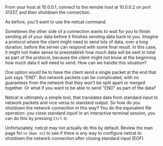 From your host at 10.0.0.1, connect to the remote host at 10.0.0.2 on port 31337, and then shutdown the connection.

As before, you'll want to use the netcat command.

Sometimes the other side of a connection wants to wait for you to finish sending all of your data before it finishes sending data back to you.
Imagine a protocol where the client might need to send lots of data, over a long duration, before the server can respond with some final result.
In this case, it might not make sense to preestablish how much data will be sent in total as part of the protocol, because the client might not know at the beginning how much data it will need to send.
How can we handle this situation?

One option would be to have the client send a single packet at the end that just says "END".
But network packets can be complicated, with no guarantees from the network that they won't be split apart or merged together.
Or what if you want to be able to send "END" as part of the data?

Netcat is ultimately a simple tool, that translates data from standard input to network packets and vice versa to standard output.
So how do you shutdown the network connection in this way?
You do the equivalent file operation: you close standard input!
In an interactive terminal session, you can do this by pressing `Ctrl-D`.

Unfortunately, netcat may not actually do this by default.
Review the man page for `nc` (`man nc`) to see if there is any way to configure netcat to shutdown the network connection after closing standard input (EOF).
